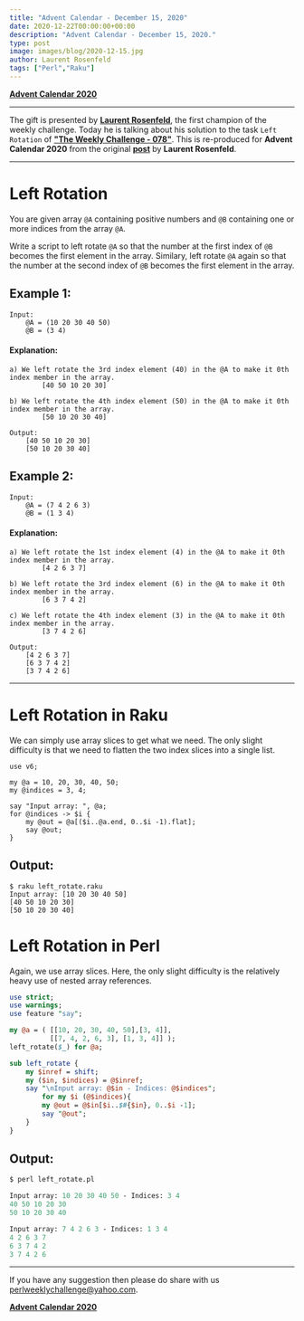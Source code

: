 ```yaml
---
title: "Advent Calendar - December 15, 2020"
date: 2020-12-22T00:00:00+00:00
description: "Advent Calendar - December 15, 2020."
type: post
image: images/blog/2020-12-15.jpg
author: Laurent Rosenfeld
tags: ["Perl","Raku"]
---
```


[**Advent Calendar 2020**](/blog/advent-calendar-2020)
***

The gift is presented by [**Laurent Rosenfeld**](https://perlweeklychallenge.org/blog/meet-the-champion-013), the first champion of the weekly challenge. Today he is talking about his solution to the task `Left Rotation` of **["The Weekly Challenge - 078"](/blog/perl-weekly-challenge-078)**. This is re-produced for **Advent Calendar 2020** from the original [**post**](http://blogs.perl.org/users/laurent_r/2020/09/perl-weekly-challenge-leader-element-and-left-rotation.html) by **Laurent Rosenfeld**.

***

# Left Rotation

You are given array `@A` containing positive numbers and `@B` containing one or more indices from the array `@A`.

Write a script to left rotate `@A` so that the number at the first index of `@B` becomes the first element in the array. Similary, left rotate `@A` again so that the number at the second index of `@B` becomes the first element in the array.

## Example 1:

    Input:
        @A = (10 20 30 40 50)
        @B = (3 4)

#### Explanation:

    a) We left rotate the 3rd index element (40) in the @A to make it 0th index member in the array.
            [40 50 10 20 30]

    b) We left rotate the 4th index element (50) in the @A to make it 0th index member in the array.
            [50 10 20 30 40]

    Output:
        [40 50 10 20 30]
        [50 10 20 30 40]

## Example 2:

    Input:
        @A = (7 4 2 6 3)
        @B = (1 3 4)

#### Explanation:

    a) We left rotate the 1st index element (4) in the @A to make it 0th index member in the array.
            [4 2 6 3 7]

    b) We left rotate the 3rd index element (6) in the @A to make it 0th index member in the array.
            [6 3 7 4 2]

    c) We left rotate the 4th index element (3) in the @A to make it 0th index member in the array.
            [3 7 4 2 6]

    Output:
        [4 2 6 3 7]
        [6 3 7 4 2]
        [3 7 4 2 6]

***

# Left Rotation in Raku

We can simply use array slices to get what we need. The only slight difficulty is that we need to flatten the two index slices into a single list.

```perl6
use v6;

my @a = 10, 20, 30, 40, 50;
my @indices = 3, 4;

say "Input array: ", @a;
for @indices -> $i {
    my @out = @a[($i..@a.end, 0..$i -1).flat];
    say @out;
}
```

## Output:

```perl6
$ raku left_rotate.raku
Input array: [10 20 30 40 50]
[40 50 10 20 30]
[50 10 20 30 40]
```

# Left Rotation in Perl

Again, we use array slices. Here, the only slight difficulty is the relatively heavy use of nested array references.

```perl
use strict;
use warnings;
use feature "say";

my @a = ( [[10, 20, 30, 40, 50],[3, 4]],
          [[7, 4, 2, 6, 3], [1, 3, 4]] );
left_rotate($_) for @a;

sub left_rotate {
    my $inref = shift;
    my ($in, $indices) = @$inref;
    say "\nInput array: @$in - Indices: @$indices";
        for my $i (@$indices){
        my @out = @$in[$i..$#{$in}, 0..$i -1];
        say "@out";
    }
}
```

## Output:

```perl
$ perl left_rotate.pl

Input array: 10 20 30 40 50 - Indices: 3 4
40 50 10 20 30
50 10 20 30 40

Input array: 7 4 2 6 3 - Indices: 1 3 4
4 2 6 3 7
6 3 7 4 2
3 7 4 2 6
```

***

If you have any suggestion then please do share with us <perlweeklychallenge@yahoo.com>.

[**Advent Calendar 2020**](/blog/advent-calendar-2020)
